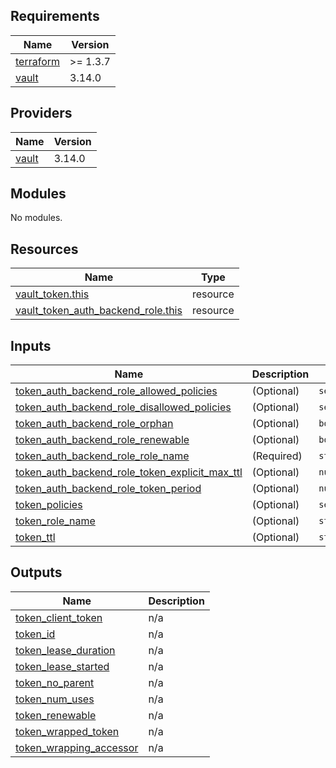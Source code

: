 <!-- BEGIN_TF_DOCS -->
## Requirements

| Name | Version |
|------|---------|
| <a name="requirement_terraform"></a> [terraform](#requirement\_terraform) | >= 1.3.7 |
| <a name="requirement_vault"></a> [vault](#requirement\_vault) | 3.14.0 |

## Providers

| Name | Version |
|------|---------|
| <a name="provider_vault"></a> [vault](#provider\_vault) | 3.14.0 |

## Modules

No modules.

## Resources

| Name | Type |
|------|------|
| [vault_token.this](https://registry.terraform.io/providers/hashicorp/vault/3.14.0/docs/resources/token) | resource |
| [vault_token_auth_backend_role.this](https://registry.terraform.io/providers/hashicorp/vault/3.14.0/docs/resources/token_auth_backend_role) | resource |

## Inputs

| Name | Description | Type | Default | Required |
|------|-------------|------|---------|:--------:|
| <a name="input_token_auth_backend_role_allowed_policies"></a> [token\_auth\_backend\_role\_allowed\_policies](#input\_token\_auth\_backend\_role\_allowed\_policies) | (Optional) | `set(string)` | n/a | yes |
| <a name="input_token_auth_backend_role_disallowed_policies"></a> [token\_auth\_backend\_role\_disallowed\_policies](#input\_token\_auth\_backend\_role\_disallowed\_policies) | (Optional) | `set(string)` | n/a | yes |
| <a name="input_token_auth_backend_role_orphan"></a> [token\_auth\_backend\_role\_orphan](#input\_token\_auth\_backend\_role\_orphan) | (Optional) | `bool` | n/a | yes |
| <a name="input_token_auth_backend_role_renewable"></a> [token\_auth\_backend\_role\_renewable](#input\_token\_auth\_backend\_role\_renewable) | (Optional) | `bool` | n/a | yes |
| <a name="input_token_auth_backend_role_role_name"></a> [token\_auth\_backend\_role\_role\_name](#input\_token\_auth\_backend\_role\_role\_name) | (Required) | `string` | n/a | yes |
| <a name="input_token_auth_backend_role_token_explicit_max_ttl"></a> [token\_auth\_backend\_role\_token\_explicit\_max\_ttl](#input\_token\_auth\_backend\_role\_token\_explicit\_max\_ttl) | (Optional) | `number` | n/a | yes |
| <a name="input_token_auth_backend_role_token_period"></a> [token\_auth\_backend\_role\_token\_period](#input\_token\_auth\_backend\_role\_token\_period) | (Optional) | `number` | n/a | yes |
| <a name="input_token_policies"></a> [token\_policies](#input\_token\_policies) | (Optional) | `set(string)` | n/a | yes |
| <a name="input_token_role_name"></a> [token\_role\_name](#input\_token\_role\_name) | (Optional) | `string` | n/a | yes |
| <a name="input_token_ttl"></a> [token\_ttl](#input\_token\_ttl) | (Optional) | `string` | n/a | yes |

## Outputs

| Name | Description |
|------|-------------|
| <a name="output_token_client_token"></a> [token\_client\_token](#output\_token\_client\_token) | n/a |
| <a name="output_token_id"></a> [token\_id](#output\_token\_id) | n/a |
| <a name="output_token_lease_duration"></a> [token\_lease\_duration](#output\_token\_lease\_duration) | n/a |
| <a name="output_token_lease_started"></a> [token\_lease\_started](#output\_token\_lease\_started) | n/a |
| <a name="output_token_no_parent"></a> [token\_no\_parent](#output\_token\_no\_parent) | n/a |
| <a name="output_token_num_uses"></a> [token\_num\_uses](#output\_token\_num\_uses) | n/a |
| <a name="output_token_renewable"></a> [token\_renewable](#output\_token\_renewable) | n/a |
| <a name="output_token_wrapped_token"></a> [token\_wrapped\_token](#output\_token\_wrapped\_token) | n/a |
| <a name="output_token_wrapping_accessor"></a> [token\_wrapping\_accessor](#output\_token\_wrapping\_accessor) | n/a |
<!-- END_TF_DOCS -->